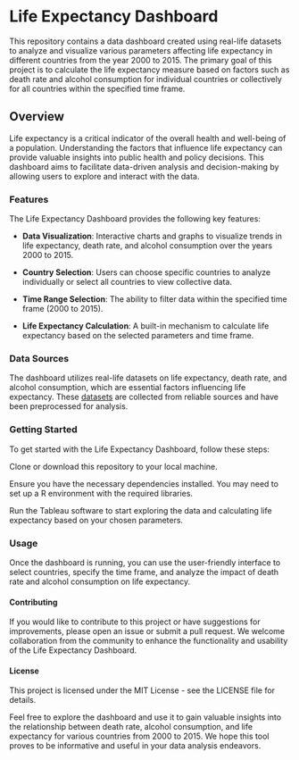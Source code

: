 # Life Expectancy Dashboard
This repository contains a data dashboard created using real-life datasets to analyze and visualize various parameters affecting life expectancy in different countries from the year 2000 to 2015. The primary goal of this project is to calculate the life expectancy measure based on factors such as death rate and alcohol consumption for individual countries or collectively for all countries within the specified time frame.

## Overview
Life expectancy is a critical indicator of the overall health and well-being of a population. Understanding the factors that influence life expectancy can provide valuable insights into public health and policy decisions. This dashboard aims to facilitate data-driven analysis and decision-making by allowing users to explore and interact with the data.

### Features
The Life Expectancy Dashboard provides the following key features:

* **Data Visualization**: Interactive charts and graphs to visualize trends in life expectancy, death rate, and alcohol consumption over the years 2000 to 2015.

* **Country Selection**: Users can choose specific countries to analyze individually or select all countries to view collective data.

* **Time Range Selection**: The ability to filter data within the specified time frame (2000 to 2015).

* **Life Expectancy Calculation**: A built-in mechanism to calculate life expectancy based on the selected parameters and time frame.

### Data Sources
The dashboard utilizes real-life datasets on life expectancy, death rate, and alcohol consumption, which are essential factors influencing life expectancy. These [datasets](https://www.kaggle.com/datasets/kumarajarshi/life-expectancy-who) are collected from reliable sources and have been preprocessed for analysis.

### Getting Started
To get started with the Life Expectancy Dashboard, follow these steps:

Clone or download this repository to your local machine.

Ensure you have the necessary dependencies installed. You may need to set up a R environment with the required libraries.

Run the Tableau software to start exploring the data and calculating life expectancy based on your chosen parameters.

### Usage
Once the dashboard is running, you can use the user-friendly interface to select countries, specify the time frame, and analyze the impact of death rate and alcohol consumption on life expectancy.

#### Contributing
If you would like to contribute to this project or have suggestions for improvements, please open an issue or submit a pull request. We welcome collaboration from the community to enhance the functionality and usability of the Life Expectancy Dashboard.

#### License
This project is licensed under the MIT License - see the LICENSE file for details.

Feel free to explore the dashboard and use it to gain valuable insights into the relationship between death rate, alcohol consumption, and life expectancy for various countries from 2000 to 2015. We hope this tool proves to be informative and useful in your data analysis endeavors.
